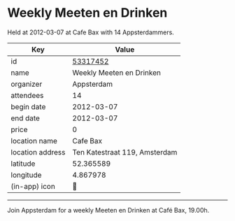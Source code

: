 # Weekly Meeten en Drinken
Held at 2012-03-07 at Cafe Bax with 14 Appsterdammers.
        
|Key|Value
|---|---|
|id|[53317452](https://www.meetup.com/appsterdam/events/53317452/)|
|name|Weekly Meeten en Drinken|
|organizer|Appsterdam|
|attendees|14|
|begin date|2012-03-07|
|end date|2012-03-07|
|price|0|
|location name|Cafe Bax|
|location address|Ten Katestraat 119, Amsterdam|
|latitude|52.365589|
|longitude|4.867978|
|(in-app) icon|🍺|

---

Join Appsterdam for a weekly Meeten en Drinken at Café Bax, 19.00h.


